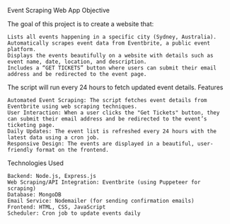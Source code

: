 Event Scraping Web App
Objective

The goal of this project is to create a website that:

    Lists all events happening in a specific city (Sydney, Australia).
    Automatically scrapes event data from Eventbrite, a public event platform.
    Displays the events beautifully on a website with details such as event name, date, location, and description.
    Includes a “GET TICKETS” button where users can submit their email address and be redirected to the event page.

The script will run every 24 hours to fetch updated event details.
Features

    Automated Event Scraping: The script fetches event details from Eventbrite using web scraping techniques.
    User Interaction: When a user clicks the "Get Tickets" button, they can submit their email address and be redirected to the event’s ticketing page.
    Daily Updates: The event list is refreshed every 24 hours with the latest data using a cron job.
    Responsive Design: The events are displayed in a beautiful, user-friendly format on the frontend.

Technologies Used

    Backend: Node.js, Express.js
    Web Scraping/API Integration: Eventbrite (using Puppeteer for scraping)
    Database: MongoDB
    Email Service: Nodemailer (for sending confirmation emails)
    Frontend: HTML, CSS, JavaScript
    Scheduler: Cron job to update events daily
